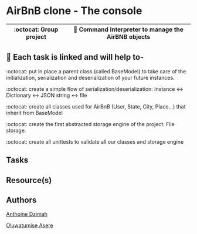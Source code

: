 # AirBnB clone - The console

**:octocat: Group project** |**:rocket: Command Interpreter to manage the AirBNB objects**
------ | -----

## :metal: Each task is linked and will help to-

:octocat: put in place a parent class (called BaseModel) to take care of the initialization, serialization and deserialization of your future instances.

:octocat: create a simple flow of serialization/deserialization: Instance <-> Dictionary <-> JSON string <-> file

:octocat: create all classes used for AirBnB (User, State, City, Place…) that inherit from BaseModel

:octocat: create the first abstracted storage engine of the project: File storage.

:octocat: create all unittests to validate all our classes and storage engine

## Tasks

## Resource(s)

## Authors

[Anthoine Dzimah](https://github.com/purples-blueeyes)

[Oluwatumise Asere](https://github.com/Tumixs)
